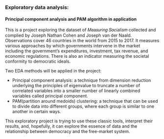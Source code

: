 ### Exploratory data analysis:
#### Principal component analysis and PAM algorithm in application

This is a project exploring the dataset of 𝑀𝑒𝑎𝑠𝑢𝑟𝑖𝑛𝑔 𝑆𝑜𝑐𝑖𝑎𝑙𝑖𝑠𝑚 collected and complied by Joseph Nathan Cohen and Joseph van der Naald. Observations cover 46 countries in the world from 2015 to 2017. It measures various approaches by which governments intervene in the market including the government’s expenditures, investment, tax revenue, and economic regulations. There is also an indicator measuring the societal conformity to democratic ideals.

Two EDA methods will be applied in the project:
- Principal component analysis: a technique from dimension reduction underlying the principles of eigenvalue to truncate a number of correlated variables into a smaller number of linearly combined variables called principal component.
- PAM(partition around medoids) clustering: a technique that can be used to divide data into different groups, where each group is similar to one another in certain ways.

This exploratory project is trying to use these classic tools, interpret their results, and, hopefully, it can explore the essence of data and the relationship between democracy and the free-market system. 
